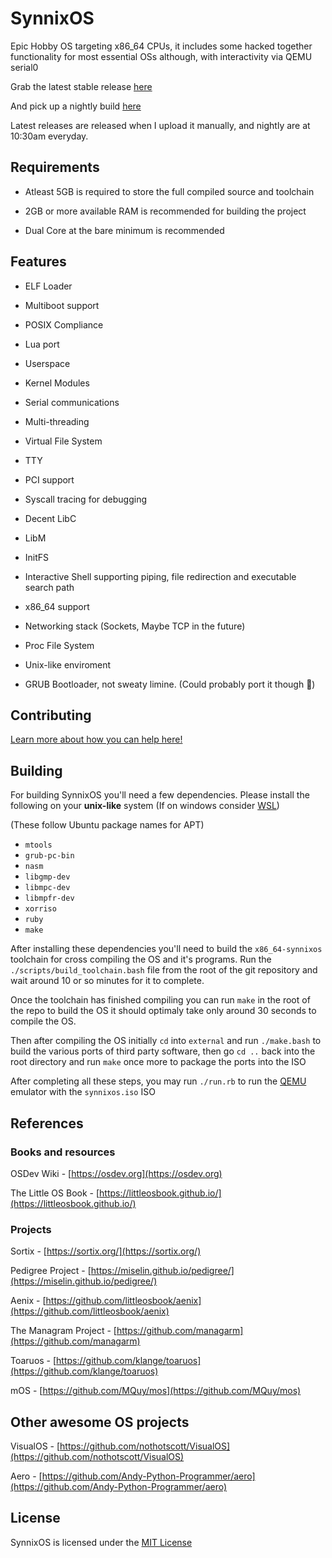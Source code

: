 # SynnixOS

Epic Hobby OS targeting x86_64 CPUs, it includes some hacked together functionality for most essential OSs although, with interactivity via QEMU serial0

Grab the latest stable release [here](https://github.com/RaidTheWeb/SynnixOS/releases)

And pick up a nightly build [here](https://github.com/RaidTheWeb/SynnixOS/actions)

Latest releases are released when I upload it manually, and nightly are at 10:30am everyday.

## Requirements

- Atleast 5GB is required to store the full compiled source and toolchain

- 2GB or more available RAM is recommended for building the project

- Dual Core at the bare minimum is recommended

## Features

- ELF Loader

- Multiboot support

- POSIX Compliance

- Lua port

- Userspace

- Kernel Modules

- Serial communications

- Multi-threading

- Virtual File System

- TTY

- PCI support

- Syscall tracing for debugging

- Decent LibC

- LibM 

- InitFS

- Interactive Shell supporting piping, file redirection and executable search path

- x86_64 support

- Networking stack (Sockets, Maybe TCP in the future)

- Proc File System

- Unix-like enviroment

- GRUB Bootloader, not sweaty limine. (Could probably port it though :thinking:)

## Contributing

[Learn more about how you can help here!](https://github.com/RaidTheWeb/SynnixOS/blob/master/CONTRIBUTING.md)

## Building

For building SynnixOS you'll need a few dependencies. Please install the following on your **unix-like** system (If on windows consider [WSL](https://en.wikipedia.org/wiki/Windows_Subsystem_for_Linux))

(These follow Ubuntu package names for APT)

- `mtools`
- `grub-pc-bin`
- `nasm`
- `libgmp-dev`
- `libmpc-dev`
- `libmpfr-dev`
- `xorriso`
- `ruby`
- `make`

After installing these dependencies you'll need to build the `x86_64-synnixos` toolchain for cross compiling the OS and it's programs. Run the `./scripts/build_toolchain.bash` file from the root of the git repository and wait around 10 or so minutes for it to complete.

Once the toolchain has finished compiling you can run `make` in the root of the repo to build the OS it should optimaly take only around 30 seconds to compile the OS.

Then after compiling the OS initially `cd` into `external` and run `./make.bash` to build the various ports of third party software, then go `cd ..` back into the root directory and run `make` once more to package the ports into the ISO

After completing all these steps, you may run `./run.rb` to run the [QEMU](https://www.qemu.org/) emulator with the `synnixos.iso` ISO

## References

### Books and resources

OSDev Wiki - [https://osdev.org](https://osdev.org)

The Little OS Book - [https://littleosbook.github.io/](https://littleosbook.github.io/)

### Projects

Sortix - [https://sortix.org/](https://sortix.org/)

Pedigree Project - [https://miselin.github.io/pedigree/](https://miselin.github.io/pedigree/)

Aenix - [https://github.com/littleosbook/aenix](https://github.com/littleosbook/aenix)

The Managram Project - [https://github.com/managarm](https://github.com/managarm)

Toaruos - [https://github.com/klange/toaruos](https://github.com/klange/toaruos)

mOS - [https://github.com/MQuy/mos](https://github.com/MQuy/mos)


## Other awesome OS projects

VisualOS - [https://github.com/nothotscott/VisualOS](https://github.com/nothotscott/VisualOS)

Aero - [https://github.com/Andy-Python-Programmer/aero](https://github.com/Andy-Python-Programmer/aero)

## License

SynnixOS is licensed under the [MIT License](https://opensource.org/licenses/MIT)